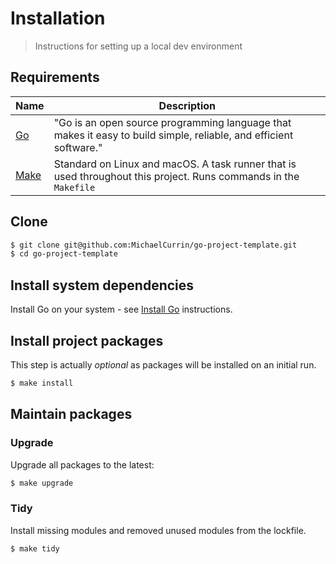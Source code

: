 # Installation
> Instructions for setting up a local dev environment


## Requirements

| Name     | Description                                                                                                       |
| -------- | ----------------------------------------------------------------------------------------------------------------- |
| [Go][]   | "Go is an open source programming language that makes it easy to build simple, reliable, and efficient software." |
| [Make][] | Standard on Linux and macOS. A task runner that is used throughout this project. Runs commands in the `Makefile`  |

[Go]: https://golang.org
[Make]: https://www.gnu.org/software/make/


## Clone

```sh
$ git clone git@github.com:MichaelCurrin/go-project-template.git
$ cd go-project-template
```


## Install system dependencies

Install Go on your system - see [Install Go](https://michaelcurrin.github.io/dev-cheatsheets/cheatsheets/go/install-go.html) instructions.


## Install project packages

This step is actually _optional_ as packages will be installed on an initial run.

```sh
$ make install
```


## Maintain packages

### Upgrade

Upgrade all packages to the latest:

```sh
$ make upgrade
```

### Tidy

Install missing modules and removed unused modules from the lockfile.

```sh
$ make tidy
```
